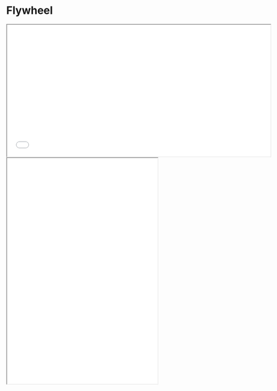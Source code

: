 # Flywheel

<iframe class="my-iframe" width="700" height="350" src="Flywheel Effect.html"></iframe>

<iframe class="my-iframe" width="400" height="600" src="Marketing Funnel.html"></iframe>